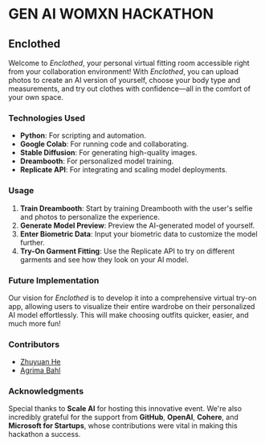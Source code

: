 # GEN AI WOMXN HACKATHON
## Enclothed
Welcome to *Enclothed*, your personal virtual fitting room accessible right from your collaboration environment! With *Enclothed*, you can upload photos to create an AI version of yourself, choose your body type and measurements, and try out clothes with confidence—all in the comfort of your own space.

### Technologies Used
- **Python**: For scripting and automation.
- **Google Colab**: For running code and collaborating.
- **Stable Diffusion**: For generating high-quality images.
- **Dreambooth**: For personalized model training.
- **Replicate API**: For integrating and scaling model deployments.

### Usage
1. **Train Dreambooth**: Start by training Dreambooth with the user's selfie and photos to personalize the experience.
2. **Generate Model Preview**: Preview the AI-generated model of yourself.
3. **Enter Biometric Data**: Input your biometric data to customize the model further.
4. **Try-On Garment Fitting**: Use the Replicate API to try on different garments and see how they look on your AI model.

### Future Implementation
Our vision for *Enclothed* is to develop it into a comprehensive virtual try-on app, allowing users to visualize their entire wardrobe on their personalized AI model effortlessly. This will make choosing outfits quicker, easier, and much more fun!

### Contributors
- [Zhuyuan He](https://www.linkedin.com/in/zhuyuan-he-738a7b82/)
- [Agrima Bahl](https://www.linkedin.com/in/agrimabahl/)

### Acknowledgments
Special thanks to **Scale AI** for hosting this innovative event. We're also incredibly grateful for the support from **GitHub**, **OpenAI**, **Cohere**, and **Microsoft for Startups**, whose contributions were vital in making this hackathon a success.
